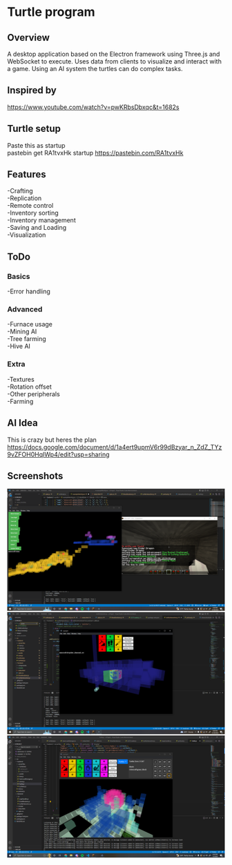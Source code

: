 # Turtle program
## Overview
A desktop application based on the Electron framework using Three.js and WebSocket to execute. Uses data from clients to visualize and interact with a game. Using an AI system the turtles can do complex tasks.

## Inspired by
https://www.youtube.com/watch?v=pwKRbsDbxqc&t=1682s

## Turtle setup
Paste this as startup\
pastebin get RA1tvxHk startup
https://pastebin.com/RA1tvxHk

## Features
-Crafting\
-Replication\
-Remote control\
-Inventory sorting\
-Inventory management\
-Saving and Loading\
-Visualization

## ToDo
### Basics
-Error handling

### Advanced
-Furnace usage\
-Mining AI\
-Tree farming\
-Hive AI

### Extra
-Textures\
-Rotation offset\
-Other peripherals\
-Farming

## AI Idea
This is crazy but heres the plan
https://docs.google.com/document/d/1a4ert9upmV6r99dBzyar_n_ZdZ_TYz9vZFOH0HqIWp4/edit?usp=sharing

## Screenshots
![Initial Tests](./images/example-12-30.PNG)
![Diamonds](./images/diamonds-12-30.PNG)
![House](./images/house-1-2.PNG)
